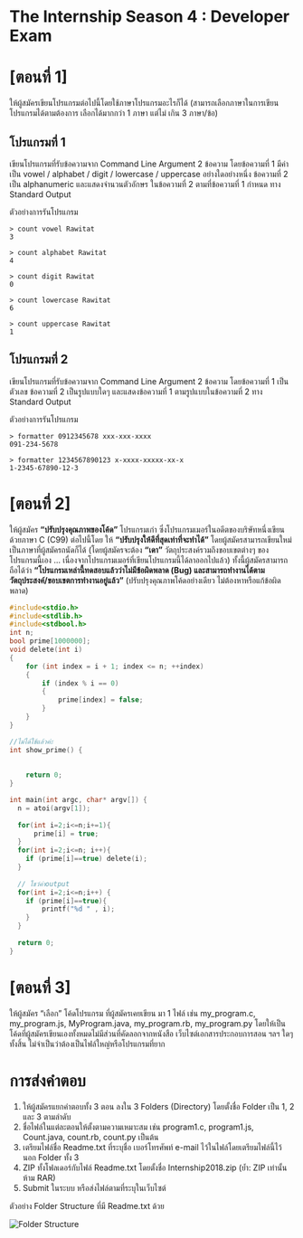 # The Internship Season 4 : Developer Exam
# [ตอนที่ 1]
ให้ผู้สมัครเขียนโปรแกรมต่อไปนี้โดยใช้ภาษาโปรแกรมอะไรก็ได้ (สามารถเลือกภาษาในการเขียนโปรแกรมได้ตามต้องการ เลือกได้มากกว่า 1 ภาษา แต่ไม่ เกิน 3 ภาษา/ข้อ)

## โปรแกรมที่ 1
เขียนโปรแกรมที่รับข้อความจาก Command Line Argument 2 ข้อความ โดยข้อความที่ 1 มีค่าเป็น vowel / alphabet / digit / lowercase / uppercase อย่างใดอย่างหนึ่ง
ข้อความที่ 2 เป็น alphanumeric
และแสดงจำนวนตัวอักษร ในข้อความที่ 2 ตามที่ข้อความที่ 1 กำหนด ทาง Standard Output

ตัวอย่างการรันโปรแกรม

```
> count vowel Rawitat
3
```

```
> count alphabet Rawitat
4
```

```
> count digit Rawitat
0
```

```
> count lowercase Rawitat
6
```

```
> count uppercase Rawitat
1
```

## โปรแกรมที่ 2
เขียนโปรแกรมที่รับข้อความจาก Command Line Argument 2 ข้อความ โดยข้อความที่ 1 เป็นตัวเลข ข้อความที่ 2 เป็นรูปแบบใดๆ
และแสดงข้อความที่ 1 ตามรูปแบบในข้อความที่ 2 ทาง Standard Output

ตัวอย่างการรันโปรแกรม

```
> formatter 0912345678 xxx-xxx-xxxx
091-234-5678
```

```
> formatter 1234567890123 x-xxxx-xxxxx-xx-x
1-2345-67890-12-3
```

# [ตอนที่ 2]
ให้ผู้สมัคร **“ปรับปรุงคุณภาพของโค้ด”** โปรแกรมเก่า ซึ่งโปรแกรมเมอร์ในอดีตของบริษัทหนึ่งเขียนด้วยภาษา C (C99) ต่อไปนี้โดย ให้ **“ปรับปรุงให้ดีที่สุดเท่าที่จะทำได้”** โดยผู้สมัครสามารถเขียนใหม่เป็นภาษาที่ผู้สมัครถนัดก็ได้ (โดยผู้สมัครจะต้อง **“เดา”** วัตถุประสงค์รวมถึงขอบเขตต่างๆ ของโปรแกรมนี้เอง ... เนื่องจากโปรแกรมเมอร์ที่เขียนโปรแกรมนี้ได้ลาออกไปแล้ว) ทั้งนี้ผู้สมัครสามารถถือได้ว่า **“โปรแกรมเหล่านี้ทดสอบแล้วว่าไม่มีข้อผิดพลาด (Bug) และสามารถทำงานได้ตามวัตถุประสงค์/ขอบเขตการทำงานอยู่แล้ว”** (ปรับปรุงคุณภาพโค้ดอย่างเดียว ไม่ต้องหาหรือแก้ข้อผิดพลาด)

```c
#include<stdio.h>
#include<stdlib.h>
#include<stdbool.h>
int n;
bool prime[1000000];
void delete(int i) 
{
    for (int index = i + 1; index <= n; ++index) 
    {
        if (index % i == 0) 
        {
            prime[index] = false;
        }
    }
}

//ไม่ได้ใช้แล้วค่ะ
int show_prime() {
    
    
    return 0;
}

int main(int argc, char* argv[]) {
  n = atoi(argv[1]);
  
  for(int i=2;i<=n;i+=1){
      prime[i] = true;
  }
  for(int i=2;i<=n; i++){
	if (prime[i]==true) delete(i);
  }
  
  // โชว์ค่าoutput
  for(int i=2;i<=n;i++) {
	if (prime[i]==true){
	    printf("%d " , i);
	}
  }
	
  return 0;
}
```

# [ตอนที่ 3]
ให้ผู้สมัคร “เลือก” โค้ดโปรแกรม ที่ผู้สมัครเคยเขียน มา 1 ไฟล์ เช่น my_program.c, my_program.js, MyProgram.java, my_program.rb, my_program.py
โดยให้เป็นโค้ดที่ผู้สมัครเขียนเองทั้งหมดไม่มีส่วนที่คัดลอกจากหนังสือ เว็บไซต์เอกสารประกอบการสอน ฯลฯ ใดๆ ทั้งสิ้น ไม่จำเป็นว่าต้องเป็นไฟล์ใหญ่หรือโปรแกรมที่ยาก

# การส่งคำตอบ
1. ให้ผู้สมัครแยกคำตอบทั้ง 3 ตอน ลงใน 3 Folders (Directory) โดยตั้งชื่อ Folder เป็น 1, 2 และ 3 ตามลำดับ
2. ชื่อไฟล์ในแต่ละตอนให้ตั้งตามความเหมาะสม เช่น program1.c, program1.js, Count.java, count.rb, count.py เป็นต้น
3. เตรียมไฟล์ชื่อ Readme.txt ที่ระบุชื่อ เบอร์โทรศัพท์ e-mail ไว้ในไฟล์โดยเตรียมไฟล์นี้ไว้นอก Folder ทั้ง 3
4. ZIP ทั้งโฟลเดอร์กับไฟล์ Readme.txt โดยตั้งชื่อ Internship2018.zip (ย้ำ: ZIP เท่านั้น ห้าม RAR)
5. Submit ในระบบ หรือส่งไฟล์ตามที่ระบุในเว็บไซต์

ตัวอย่าง Folder Structure ที่มี Readme.txt ด้วย

![Folder Structure](https://github.com/theinternship-program/The-Internship-2018-Developer-Exam/blob/master/folder-structure.png?raw=true)